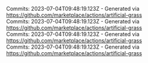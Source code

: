 Commits: 2023-07-04T09:48:19.123Z - Generated via https://github.com/marketplace/actions/artificial-grass
<br>
Commits: 2023-07-04T09:48:19.123Z - Generated via https://github.com/marketplace/actions/artificial-grass
<br>
Commits: 2023-07-04T09:48:19.123Z - Generated via https://github.com/marketplace/actions/artificial-grass
<br>
Commits: 2023-07-04T09:48:19.123Z - Generated via https://github.com/marketplace/actions/artificial-grass
<br>
